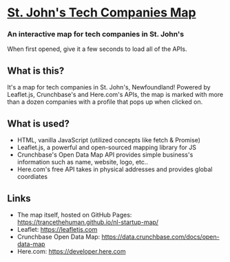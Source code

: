 # [St. John's Tech Companies Map](https://trancethehuman.github.io/nl-startup-map/)
### An interactive map for tech companies in St. John's
When first opened, give it a few seconds to load all of the APIs.

## What is this?
It's a map for tech companies in St. John's, Newfoundland! Powered by Leaflet.js, Crunchbase's and Here.com's APIs, the map is marked with more than a dozen companies with a profile that pops up when clicked on.

## What is used?
* HTML, vanilla JavaScript (utilized concepts like fetch & Promise)
* Leaflet.js, a powerful and open-sourced mapping library for JS
* Crunchbase's Open Data Map API provides simple business's information such as name, website, logo, etc..
* Here.com's free API takes in physical addresses and provides global coordiates

## Links
* The map itself, hosted on GitHub Pages: https://trancethehuman.github.io/nl-startup-map/
* Leaflet: https://leafletjs.com
* Crunchbase Open Data Map: https://data.crunchbase.com/docs/open-data-map
* Here.com: https://developer.here.com
